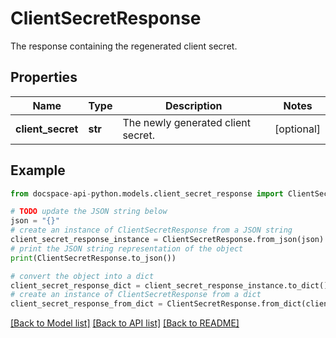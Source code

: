 # ClientSecretResponse
The response containing the regenerated client secret.

## Properties

Name | Type | Description | Notes
------------ | ------------- | ------------- | -------------
**client_secret** | **str** | The newly generated client secret. | [optional] 

## Example

```python
from docspace-api-python.models.client_secret_response import ClientSecretResponse

# TODO update the JSON string below
json = "{}"
# create an instance of ClientSecretResponse from a JSON string
client_secret_response_instance = ClientSecretResponse.from_json(json)
# print the JSON string representation of the object
print(ClientSecretResponse.to_json())

# convert the object into a dict
client_secret_response_dict = client_secret_response_instance.to_dict()
# create an instance of ClientSecretResponse from a dict
client_secret_response_from_dict = ClientSecretResponse.from_dict(client_secret_response_dict)
```
[[Back to Model list]](../README.md#documentation-for-models) [[Back to API list]](../README.md#documentation-for-api-endpoints) [[Back to README]](../README.md)


